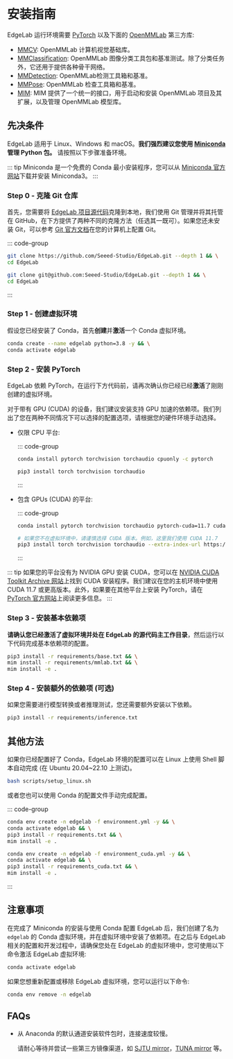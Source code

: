 # 安装指南

EdgeLab 运行环境需要 [PyTorch](https://pytorch.org/get-started/locally/) 以及下面的 [OpenMMLab](https://openmmlab.com/) 第三方库:

- [MMCV](https://github.com/open-mmlab/mmcv): OpenMMLab 计算机视觉基础库。
- [MMClassification](https://github.com/open-mmlab/mmclassification): OpenMMLab 图像分类工具包和基准测试。除了分类任务外，它还用于提供各种骨干网络。
- [MMDetection](https://github.com/open-mmlab/mmdetection): OpenMMLab检测工具箱和基准。
- [MMPose](https://github.com/open-mmlab/mmpose): OpenMMLab 检查工具箱和基准。
- [MIM](https://github.com/open-mmlab/mim): MIM 提供了一个统一的接口，用于启动和安装 OpenMMLab 项目及其扩展，以及管理 OpenMMLab 模型库。


## 先决条件

EdgeLab 适用于 Linux、Windows 和 macOS。**我们强烈建议您使用 [Miniconda](https://docs.conda.io/en/latest/miniconda.html) 管理 Python 包。** 请按照以下步骤准备环境。

::: tip
Miniconda 是一个免费的 Conda 最小安装程序，您可以从 [Miniconda 官方网站](https://docs.conda.io/en/latest/miniconda.html)下载并安装 Miniconda3。
:::

### Step 0 - 克隆 Git 仓库

首先，您需要将 [EdgeLab 项目源代码](https://github.com/Seeed-Studio/EdgeLab)克隆到本地，我们使用 Git 管理并将其托管在 GitHub，在下方提供了两种不同的克隆方法（任选其一既可）。如果您还未安装 Git，可以参考 [Git 官方文档](https://git-scm.com/book/zh/v2/%E8%B5%B7%E6%AD%A5-%E5%AE%89%E8%A3%85-Git)在您的计算机上配置 Git。

::: code-group

```sh [HTTPS]
git clone https://github.com/Seeed-Studio/EdgeLab.git --depth 1 && \
cd EdgeLab
```

```sh [SSH]
git clone git@github.com:Seeed-Studio/EdgeLab.git --depth 1 && \
cd EdgeLab
```

:::

### Step 1 - 创建虚拟环境

假设您已经安装了 Conda，首先**创建**并**激活**一个 Conda 虚拟环境。

```sh
conda create --name edgelab python=3.8 -y && \
conda activate edgelab
```

### Step 2 - 安装 PyTorch

EdgeLab 依赖 PyTorch，在运行下方代码前，请再次确认你已经已经**激活**了刚刚创建的虚拟环境。

对于带有 GPU (CUDA) 的设备，我们建议安装支持 GPU 加速的依赖项。我们列出了您在两种不同情况下可以选择的配置选项，请根据您的硬件环境手动选择。

- 仅限 CPU 平台:

    ::: code-group

    ```sh [conda]
    conda install pytorch torchvision torchaudio cpuonly -c pytorch
    ```

    ```sh [pip]
    pip3 install torch torchvision torchaudio
    ```

    :::

- 包含 GPUs (CUDA) 的平台:

    ::: code-group

    ```sh [conda]
    conda install pytorch torchvision torchaudio pytorch-cuda=11.7 cudatoolkit=11.7 -c pytorch -c nvidia
    ```

    ```sh [pip]
    # 如果您不在虚拟环境中，请谨慎选择 CUDA 版本。例如，这里我们使用 CUDA 11.7
    pip3 install torch torchvision torchaudio --extra-index-url https://download.pytorch.org/whl/cu117
    ```

    :::

::: tip
如果您的平台没有为 NVIDIA GPU 安装 CUDA，您可以在 [NVIDIA CUDA Toolkit Archive 网站](https://developer.nvidia.com/cuda-toolkit-archive)上找到 CUDA 安装程序。我们建议在您的主机环境中使用 CUDA 11.7 或更高版本。此外，如果要在其他平台上安装 PyTorch，请在 [PyTorch 官方网站](https://pytorch.org/get-started/locally/)上阅读更多信息。
:::

### Step 3 - 安装基本依赖项

**请确认您已经激活了虚拟环境并处在 EdgeLab 的源代码主工作目录**，然后运行以下代码完成基本依赖项的配置。

```sh
pip3 install -r requirements/base.txt && \
mim install -r requirements/mmlab.txt && \
mim install -e .
```

### Step 4 - 安装额外的依赖项 (可选)

如果您需要进行模型转换或者推理测试，您还需要额外安装以下依赖。

```sh
pip3 install -r requirements/inference.txt
```


## 其他方法

如果你已经配置好了 Conda，EdgeLab 环境的配置可以在 Linux 上使用 Shell 脚本自动完成 (在 Ubuntu 20.04~22.10 上测试)。

```bash
bash scripts/setup_linux.sh
```

或者您也可以使用 Conda 的配置文件手动完成配置。

::: code-group

```sh [CPU]
conda env create -n edgelab -f environment.yml -y && \
conda activate edgelab && \
pip3 install -r requirements.txt && \
mim install -e .
```

```sh [GPU (CUDA)]
conda env create -n edgelab -f environment_cuda.yml -y && \
conda activate edgelab && \
pip3 install -r requirements_cuda.txt && \
mim install -e .
```

:::


## 注意事项

在完成了 Miniconda 的安装与使用 Conda 配置 EdgeLab 后，我们创建了名为 `edgelab` 的 Conda 虚拟环境，并在虚拟环境中安装了依赖项。在之后与 EdgeLab 相关的配置和开发过程中，请确保您处在 EdgeLab 的虚拟环境中，您可使用以下命令激活 EdgeLab 虚拟环境:

```sh
conda activate edgelab
```

如果您想重新配置或移除 EdgeLab 虚拟环境，您可以运行以下命令:

```sh
conda env remove -n edgelab
```


## FAQs

- 从 Anaconda 的默认通道安装软件包时，连接速度较慢。

    请耐心等待并尝试一些第三方镜像渠道，如 [SJTU mirror](https://mirror.sjtu.edu.cn/docs/anaconda)，[TUNA mirror](https://mirrors.tuna.tsinghua.edu.cn/help/anaconda) 等。
